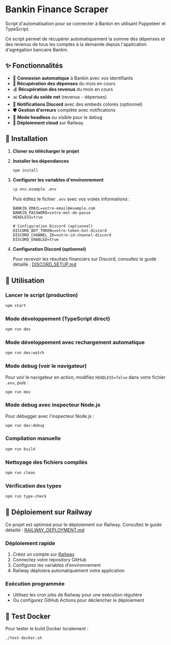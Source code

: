 # Bankin Finance Scraper

Script d'automatisation pour se connecter à Bankin en utilisant Puppeteer et TypeScript.

Ce script permet de récupérer automatiquement la somme des dépenses et des revenus de tous les comptes à la demande depuis l'application d'agrégation bancaire Bankin.

## ✨ Fonctionnalités

- 🔐 **Connexion automatique** à Bankin avec vos identifiants
- 💸 **Récupération des dépenses** du mois en cours
- 💰 **Récupération des revenus** du mois en cours
- 📊 **Calcul du solde net** (revenus - dépenses)
- 🔗 **Notifications Discord** avec des embeds colorés (optionnel)
- 🛡️ **Gestion d'erreurs** complète avec notifications
- 🎯 **Mode headless** ou visible pour le debug
- 🚂 **Déploiement cloud** sur Railway

## 🚀 Installation

1. **Cloner ou télécharger le projet**

2. **Installer les dépendances**

   ```bash
   npm install
   ```

3. **Configurer les variables d'environnement**

   ```bash
   cp env.example .env
   ```

   Puis éditez le fichier `.env` avec vos vraies informations :

   ```
   BANKIN_EMAIL=votre-email@example.com
   BANKIN_PASSWORD=votre-mot-de-passe
   HEADLESS=true

   # Configuration Discord (optionnel)
   DISCORD_BOT_TOKEN=votre-token-bot-discord
   DISCORD_CHANNEL_ID=votre-id-channel-discord
   DISCORD_ENABLED=true
   ```

4. **Configuration Discord (optionnel)**

   Pour recevoir les résultats financiers sur Discord, consultez le guide détaillé : [DISCORD_SETUP.md](./docs/DISCORD_SETUP.md)

## 🎯 Utilisation

### Lancer le script (production)

```bash
npm start
```

### Mode développement (TypeScript direct)

```bash
npm run dev
```

### Mode développement avec rechargement automatique

```bash
npm run dev:watch
```

### Mode debug (voir le navigateur)

Pour voir le navigateur en action, modifiez `HEADLESS=false` dans votre fichier `.env`, puis :

```bash
npm run dev
```

### Mode debug avec inspecteur Node.js

Pour débugger avec l'inspecteur Node.js :

```bash
npm run dev:debug
```

### Compilation manuelle

```bash
npm run build
```

### Nettoyage des fichiers compilés

```bash
npm run clean
```

### Vérification des types

```bash
npm run type-check
```

## 🚂 Déploiement sur Railway

Ce projet est optimisé pour le déploiement sur Railway. Consultez le guide détaillé : [RAILWAY_DEPLOYMENT.md](./RAILWAY_DEPLOYMENT.md)

### Déploiement rapide

1. Créez un compte sur [Railway](https://railway.app)
2. Connectez votre repository GitHub
3. Configurez les variables d'environnement
4. Railway déploiera automatiquement votre application

### Exécution programmée

- Utilisez les cron jobs de Railway pour une exécution régulière
- Ou configurez GitHub Actions pour déclencher le déploiement

## 🐳 Test Docker

Pour tester le build Docker localement :

```bash
./test-docker.sh
```
